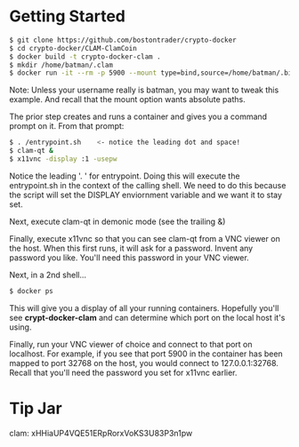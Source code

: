 # Getting Started
```sh
$ git clone https://github.com/bostontrader/crypto-docker
$ cd crypto-docker/CLAM-ClamCoin
$ docker build -t crypto-docker-clam . 
$ mkdir /home/batman/.clam
$ docker run -it --rm -p 5900 --mount type=bind,source=/home/batman/.bitcoin,destination=/root/.bitcoin crypto-docker-clam

```
Note: Unless your username really is batman, you may want to tweak this example.  And recall that the mount option wants absolute paths.

The prior step creates and runs a container and gives you a command prompt on it.  From that prompt:

```sh
$ . /entrypoint.sh    <- notice the leading dot and space!
$ clam-qt &
$ x11vnc -display :1 -usepw
```
Notice the leading '. ' for entrypoint.  Doing this will execute the entrypoint.sh in the context of the calling shell.  We need to do this because the script will set the DISPLAY enviornment variable and we want it to stay set.

Next, execute clam-qt in demonic mode (see the trailing &)


Finally, execute x11vnc so that you can see clam-qt from a VNC viewer on the host.  When this first runs, it will ask for a password.  Invent any password you like.  You'll need this password in your VNC viewer.


Next, in a 2nd shell...
```sh
$ docker ps
```
This will give you a display of all your running containers.  Hopefully you'll see **crypt-docker-clam** and can determine which port on the local host it's using.

Finally, run your VNC viewer of choice and connect to that port on localhost.  For example, if you see that port 5900 in the container has been mapped to port 32768 on the host, you would connect to 127.0.0.1:32768.  Recall that you'll need the password you set for x11vnc earlier.

# Tip Jar

clam: xHHiaUP4VQE51ERpRorxVoKS3U83P3n1pw
